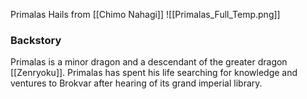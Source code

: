 Primalas Hails from [[Chimo Nahagi]]
![[Primalas_Full_Temp.png]]

### Backstory

Primalas is a minor dragon and a descendant of the greater dragon [[Zenryoku]]. Primalas has spent his life searching for knowledge and ventures to Brokvar after hearing of its grand imperial library.